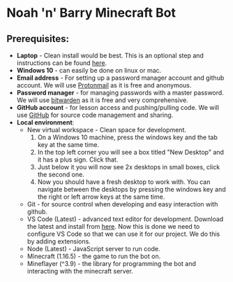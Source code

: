 # Noah 'n' Barry Minecraft Bot

## Prerequisites:
- **Laptop** - Clean install would be best.
This is an optional step and instructions can be found [here](https://support.microsoft.com/en-gb/windows/give-your-pc-a-fresh-start-0ef73740-b927-549b-b7c9-e6f2b48d275e).
- **Windows 10** - can easily be done on linux or mac.
- **Email address** - For setting up a password manager account and github account.
We will use [Protonmail](https://protonmail.com/) as it is free and anonymous.
- **Password manager** - for managing passwords with a master password.
We will use [bitwarden](https://bitwarden.com/) as it is free and very comprehensive.
- **GitHub account** - for lesson access and pushing/pulling code.
We will use [GitHub](https://github.com/) for source code management and sharing.
- **Local environment**:
    - New virtual workspace - Clean space for development.
        1. On a Windows 10 machine, press the windows key and the tab key at the same time.
        2. In the top left corner you will see a box titled "New Desktop" and it has a plus sign. Click that.
        3. Just below it you will now see 2x desktops in small boxes, click the second one.
        4. Now you should have a fresh desktop to work with. You can navigate between the desktops by pressing the windows key and the right or left arrow keys at the same time. 
    - Git - for source control when developing and easy interaction with github.
    - VS Code (Latest) - advanced text editor for development.
    Download the latest and install from [here](https://code.visualstudio.com/Download).
    Now this is done we need to configure VS Code so that we can use it for our project. We do this by adding extensions. 
    - Node (Latest) - JavaScript server to run code.
    - Minecraft (1.16.5) - the game to run the bot on.
    - Mineflayer (^3.9) - the library for programming the bot and interacting with the minecraft server.

